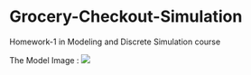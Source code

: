 # Grocery-Checkout-Simulation
Homework-1 in Modeling and Discrete Simulation course

The Model Image :
<img src=“https://github.com/XeniaPhe/Grocery-Checkout-Simulation/main/Model.PNG”>
